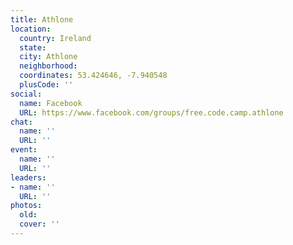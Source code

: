 ```yaml
---
title: Athlone
location:
  country: Ireland
  state: 
  city: Athlone
  neighborhood: 
  coordinates: 53.424646, -7.940548
  plusCode: ''
social:
  name: Facebook
  URL: https://www.facebook.com/groups/free.code.camp.athlone
chat:
  name: ''
  URL: ''
event:
  name: ''
  URL: ''
leaders:
- name: ''
  URL: ''
photos:
  old: 
  cover: ''
---
```

